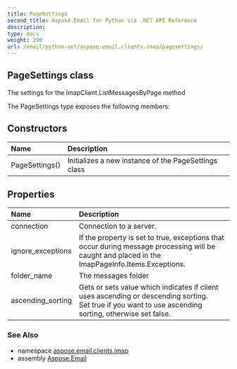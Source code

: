 ```yaml
---
title: PageSettings
second_title: Aspose.Email for Python via .NET API Reference
description: 
type: docs
weight: 290
url: /email/python-net/aspose.email.clients.imap/pagesettings/
---
```


## PageSettings class

The settings for the ImapClient.ListMessagesByPage method

The PageSettings type exposes the following members:
## Constructors
| Name | Description |
| :- | :- |
|PageSettings()|Initializes a new instance of the PageSettings class|
## Properties
| Name | Description |
| :- | :- |
|connection|Connection to a server.|
|ignore_exceptions|If the property is set to true, exceptions that occur during message processing will be caught and placed in the ImapPageInfo.Items.Exceptions.|
|folder_name|The messages folder|
|ascending_sorting|Gets or sets value which indicates if client uses ascending or descending sorting.<br/>            Set true if you want to use ascending sorting, otherwise set false.|

### See Also

* namespace [aspose.email.clients.imap](/email/python-net/aspose.email.clients.imap/)
* assembly [Aspose.Email](/slides/python-net/)

